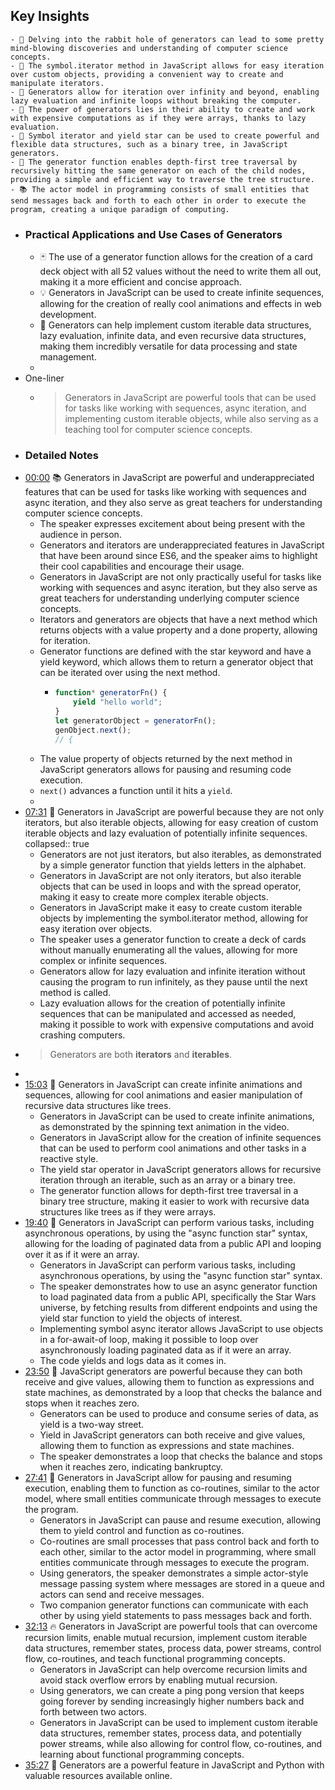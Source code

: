 ## Key Insights
	- 💭 Delving into the rabbit hole of generators can lead to some pretty mind-blowing discoveries and understanding of computer science concepts.
	- 🔗 The symbol.iterator method in JavaScript allows for easy iteration over custom objects, providing a convenient way to create and manipulate iterators.
	- 🔄 Generators allow for iteration over infinity and beyond, enabling lazy evaluation and infinite loops without breaking the computer.
	- 🧩 The power of generators lies in their ability to create and work with expensive computations as if they were arrays, thanks to lazy evaluation.
	- 🌳 Symbol iterator and yield star can be used to create powerful and flexible data structures, such as a binary tree, in JavaScript generators.
	- 🔄 The generator function enables depth-first tree traversal by recursively hitting the same generator on each of the child nodes, providing a simple and efficient way to traverse the tree structure.
	- 📚 The actor model in programming consists of small entities that send messages back and forth to each other in order to execute the program, creating a unique paradigm of computing.
- ### Practical Applications and Use Cases of Generators
	- 🃏 The use of a generator function allows for the creation of a card deck object with all 52 values without the need to write them all out, making it a more efficient and concise approach.
	- 💡 Generators in JavaScript can be used to create infinite sequences, allowing for the creation of really cool animations and effects in web development.
	- 🔄 Generators can help implement custom iterable data structures, lazy evaluation, infinite data, and even recursive data structures, making them incredibly versatile for data processing and state management.
	-
- One-liner
	- > Generators in JavaScript are powerful tools that can be used for tasks like working with sequences, async iteration, and implementing custom iterable objects, while also serving as a teaching tool for computer science concepts.
- ### Detailed Notes
- [00:00](https://www.youtube.com/watch?v=gu3FfmgkwUc&t=0) 📚 Generators in JavaScript are powerful and underappreciated features that can be used for tasks like working with sequences and async iteration, and they also serve as great teachers for understanding computer science concepts.
	- The speaker expresses excitement about being present with the audience in person.
	- Generators and iterators are underappreciated features in JavaScript that have been around since ES6, and the speaker aims to highlight their cool capabilities and encourage their usage.
	- Generators in JavaScript are not only practically useful for tasks like working with sequences and async iteration, but they also serve as great teachers for understanding underlying computer science concepts.
	- Iterators and generators are objects that have a next method which returns objects with a value property and a done property, allowing for iteration.
	- Generator functions are defined with the star keyword and have a yield keyword, which allows them to return a generator object that can be iterated over using the next method.
		- ```javascript
		  function* generatorFn() {
		      yield "hello world";
		  }
		  let generatorObject = generatorFn();
		  genObject.next();
		  // {
		  ```
	- The value property of objects returned by the next method in JavaScript generators allows for pausing and resuming code execution.
	- `next()` advances a function until it hits a `yield`.
	-
- [07:31](https://www.youtube.com/watch?v=gu3FfmgkwUc&t=451) 🔑 Generators in JavaScript are powerful because they are not only iterators, but also iterable objects, allowing for easy creation of custom iterable objects and lazy evaluation of potentially infinite sequences.
  collapsed:: true
	- Generators are not just iterators, but also iterables, as demonstrated by a simple generator function that yields letters in the alphabet.
	- Generators in JavaScript are not only iterators, but also iterable objects that can be used in loops and with the spread operator, making it easy to create more complex iterable objects.
	- Generators in JavaScript make it easy to create custom iterable objects by implementing the symbol.iterator method, allowing for easy iteration over objects.
	- The speaker uses a generator function to create a deck of cards without manually enumerating all the values, allowing for more complex or infinite sequences.
	- Generators allow for lazy evaluation and infinite iteration without causing the program to run infinitely, as they pause until the next method is called.
	- Lazy evaluation allows for the creation of potentially infinite sequences that can be manipulated and accessed as needed, making it possible to work with expensive computations and avoid crashing computers.
- > Generators are both **iterators** and **iterables**.
-
- [15:03](https://www.youtube.com/watch?v=gu3FfmgkwUc&t=904) 🌟 Generators in JavaScript can create infinite animations and sequences, allowing for cool animations and easier manipulation of recursive data structures like trees.
	- Generators in JavaScript can be used to create infinite animations, as demonstrated by the spinning text animation in the video.
	- Generators in JavaScript allow for the creation of infinite sequences that can be used to perform cool animations and other tasks in a reactive style.
	- The yield star operator in JavaScript generators allows for recursive iteration through an iterable, such as an array or a binary tree.
	- The generator function allows for depth-first tree traversal in a binary tree structure, making it easier to work with recursive data structures like trees as if they were arrays.
- [19:40](https://www.youtube.com/watch?v=gu3FfmgkwUc&t=1180) 📝 Generators in JavaScript can perform various tasks, including asynchronous operations, by using the "async function star" syntax, allowing for the loading of paginated data from a public API and looping over it as if it were an array.
	- Generators in JavaScript can perform various tasks, including asynchronous operations, by using the "async function star" syntax.
	- The speaker demonstrates how to use an async generator function to load paginated data from a public API, specifically the Star Wars universe, by fetching results from different endpoints and using the yield star function to yield the objects of interest.
	- Implementing symbol async iterator allows JavaScript to use objects in a for-await-of loop, making it possible to loop over asynchronously loading paginated data as if it were an array.
	- The code yields and logs data as it comes in.
- [23:50](https://www.youtube.com/watch?v=gu3FfmgkwUc&t=1431) 🔄 JavaScript generators are powerful because they can both receive and give values, allowing them to function as expressions and state machines, as demonstrated by a loop that checks the balance and stops when it reaches zero.
	- Generators can be used to produce and consume series of data, as yield is a two-way street.
	- Yield in JavaScript generators can both receive and give values, allowing them to function as expressions and state machines.
	- The speaker demonstrates a loop that checks the balance and stops when it reaches zero, indicating bankruptcy.
- [27:41](https://www.youtube.com/watch?v=gu3FfmgkwUc&t=1661) 🔄 Generators in JavaScript allow for pausing and resuming execution, enabling them to function as co-routines, similar to the actor model, where small entities communicate through messages to execute the program.
	- Generators in JavaScript can pause and resume execution, allowing them to yield control and function as co-routines.
	- Co-routines are small processes that pass control back and forth to each other, similar to the actor model in programming, where small entities communicate through messages to execute the program.
	- Using generators, the speaker demonstrates a simple actor-style message passing system where messages are stored in a queue and actors can send and receive messages.
	- Two companion generator functions can communicate with each other by using yield statements to pass messages back and forth.
- [32:13](https://www.youtube.com/watch?v=gu3FfmgkwUc&t=1933) 🔥 Generators in JavaScript are powerful tools that can overcome recursion limits, enable mutual recursion, implement custom iterable data structures, remember states, process data, power streams, control flow, co-routines, and teach functional programming concepts.
	- Generators in JavaScript can help overcome recursion limits and avoid stack overflow errors by enabling mutual recursion.
	- Using generators, we can create a ping pong version that keeps going forever by sending increasingly higher numbers back and forth between two actors.
	- Generators in JavaScript can be used to implement custom iterable data structures, remember states, process data, and potentially power streams, while also allowing for control flow, co-routines, and learning about functional programming concepts.
- [35:27](https://www.youtube.com/watch?v=gu3FfmgkwUc&t=2127) 📝 Generators are a powerful feature in JavaScript and Python with valuable resources available online.